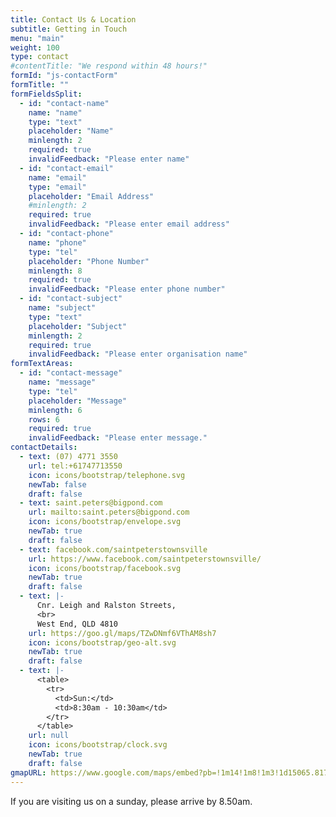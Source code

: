 ```yaml
---
title: Contact Us & Location
subtitle: Getting in Touch
menu: "main"
weight: 100
type: contact
#contentTitle: "We respond within 48 hours!"
formId: "js-contactForm"
formTitle: ""
formFieldsSplit:
  - id: "contact-name"
    name: "name"
    type: "text"
    placeholder: "Name"
    minlength: 2
    required: true
    invalidFeedback: "Please enter name"
  - id: "contact-email"
    name: "email"
    type: "email"
    placeholder: "Email Address"
    #minlength: 2
    required: true
    invalidFeedback: "Please enter email address"
  - id: "contact-phone"
    name: "phone"
    type: "tel"
    placeholder: "Phone Number"
    minlength: 8
    required: true
    invalidFeedback: "Please enter phone number"
  - id: "contact-subject"
    name: "subject"
    type: "text"
    placeholder: "Subject"
    minlength: 2
    required: true
    invalidFeedback: "Please enter organisation name"
formTextAreas:
  - id: "contact-message"
    name: "message"
    type: "tel"
    placeholder: "Message"
    minlength: 6
    rows: 6
    required: true
    invalidFeedback: "Please enter message."
contactDetails:
  - text: (07) 4771 3550
    url: tel:+61747713550
    icon: icons/bootstrap/telephone.svg
    newTab: false
    draft: false
  - text: saint.peters@bigpond.com
    url: mailto:saint.peters@bigpond.com
    icon: icons/bootstrap/envelope.svg
    newTab: true
    draft: false
  - text: facebook.com/saintpeterstownsville
    url: https://www.facebook.com/saintpeterstownsville/
    icon: icons/bootstrap/facebook.svg
    newTab: true
    draft: false
  - text: |-
      Cnr. Leigh and Ralston Streets,
      <br>
      West End, QLD 4810
    url: https://goo.gl/maps/TZwDNmf6VThAM8sh7
    icon: icons/bootstrap/geo-alt.svg
    newTab: true
    draft: false
  - text: |-
      <table>
        <tr>
          <td>Sun:</td>
          <td>8:30am - 10:30am</td>
        </tr>
      </table>
    url: null
    icon: icons/bootstrap/clock.svg
    newTab: true
    draft: false
gmapURL: https://www.google.com/maps/embed?pb=!1m14!1m8!1m3!1d15065.817415688942!2d146.7924884!3d-19.2625979!3m2!1i1024!2i768!4f13.1!3m3!1m2!1s0x0%3A0xa7c1f61a390cd12d!2sSaint%20Peter&#39;s%20Anglican%20Church!5e0!3m2!1sen!2sau!4v1622636135779!5m2!1sen!2sau
---
```

If you are visiting us on a sunday, please arrive by 8.50am. 
